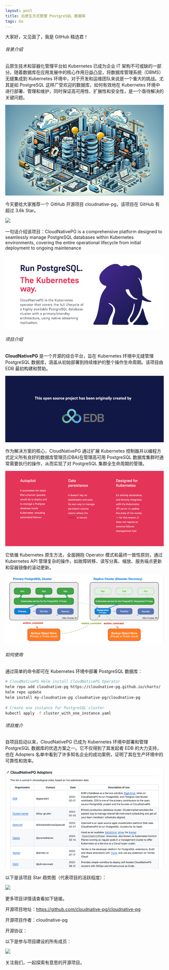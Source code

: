 ```yaml
---
layout: post
title: 云原生方式管理 PostgreSQL 数据库
tags: Go
---
```


大家好，又见面了，我是 GitHub 精选君！

###### 背景介绍

云原生技术和容器化管理平台如 Kubernetes 已成为企业 IT 架构不可或缺的一部分。随着数据库在应用发展中的核心作用日益凸显，将数据库管理系统（DBMS）无缝集成到 Kubernetes 环境中，对于开发和运维团队来说是一个重大的挑战。尤其是如 PostgreSQL 这样广受欢迎的数据库，如何有效地在 Kubernetes 环境中进行部署、管理和维护，同时保证高可用性、扩展性和安全性，是一个亟待解决的关键问题。

![](https://raw.githubusercontent.com/ZhuPeng/pic/master/mac/compress_tmp-a8e1046ef6999eaee2ac254abbda34b8.png)

今天要给大家推荐一个 GitHub 开源项目 cloudnative-pg，该项目在 GitHub 有超过 3.6k Star。

![](https://stats.deeptrain.net/repo/cloudnative-pg/cloudnative-pg/?theme=light)

一句话介绍该项目：CloudNativePG is a comprehensive platform designed to seamlessly manage PostgreSQL databases within Kubernetes environments, covering the entire operational lifecycle from initial deployment to ongoing maintenance

![](https://raw.githubusercontent.com/ZhuPeng/pic/master/images/compress_image-20240606225835271.png)

###### 项目介绍

**CloudNativePG** 是一个开源的综合平台，旨在 Kubernetes 环境中无缝管理 PostgreSQL 数据库，涵盖从初始部署到持续维护的整个操作生命周期。该项目由 EDB 最初构建和赞助。

![](https://raw.githubusercontent.com/ZhuPeng/pic/master/images/compress_image-20240606225922115.png)

作为解决方案的核心，CloudNativePG 通过扩展 Kubernetes 控制器并以编程方式定义所有良好的数据库管理员(DBA)在管理高可用 PostgreSQL 数据库集群时通常需要执行的操作，从而实现了对 PostgreSQL 集群全生命周期的管理。

![](https://raw.githubusercontent.com/ZhuPeng/pic/master/images/compress_image-20240606230039437.png)

它依循 Kubernetes 原生方法，全面拥抱 Operator 模式和最终一致性原则，通过 Kubernetes API 管理复杂的操作，如故障转移、读写分离、缩放、服务端点更新和容器镜像的滚动更新。

![](https://raw.githubusercontent.com/ZhuPeng/pic/master/images/compress_image-20240606230406238.png)

###### 如何使用

通过简单的命令即可在 Kubernetes 环境中部署 PostgreSQL 数据库：

```bash
# CloudNativePG Helm install CloudNativePG Operator
helm repo add cloudnative-pg https://cloudnative-pg.github.io/charts/
helm repo update
helm install my-cloudnative-pg cloudnative-pg/cloudnative-pg

# Create one instance for PostgreSQL cluster
kubectl apply -f cluster_with_one_instance.yaml
```

###### 项目推介

自项目启动以来，CloudNativePG 已成为 Kubernetes 环境中部署和管理 PostgreSQL 数据库的优选方案之一。它不仅得到了其发起者 EDB 的大力支持，也在 Adopters 名单中看到了许多知名企业的成功案例，证明了其在生产环境中的可靠性和效率。

![](https://raw.githubusercontent.com/ZhuPeng/pic/master/images/compress_image-20240606230304857.png)

以下是该项目 Star 趋势图（代表项目的活跃程度）：

![](https://api.star-history.com/svg?repos=cloudnative-pg/cloudnative-pg&type=Timeline)

更多项目详情请查看如下链接。

开源项目地址：https://github.com/cloudnative-pg/cloudnative-pg 

开源项目作者：cloudnative-pg

开源协议：

以下是参与项目建设的所有成员：

![](https://contrib.rocks/image?repo=cloudnative-pg/cloudnative-pg)

关注我们，一起探索有意思的开源项目。


